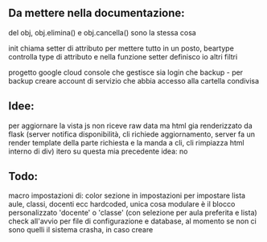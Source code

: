 ## Da mettere nella documentazione:

del obj, obj.elimina() e obj.cancella() sono la stessa cosa

init chiama setter di attributo per mettere tutto in un posto, beartype controlla type di attributo e nella funzione setter definisco io altri filtri

progetto google cloud console che gestisce sia login che backup - per backup creare account di servizio che abbia accesso alla cartella condivisa

## Idee:

per aggiornare la vista js non riceve raw data ma html gia renderizzato da flask (server notifica disponibilità, cli richiede aggiornamento, server fa un render template della parte richiesta e la manda a cli, cli rimpiazza html interno di div)
itero su questa mia precedente idea: no

## Todo:

macro impostazioni di: color
sezione in impostazioni per impostare lista aule, classi, docenti ecc hardcoded, unica cosa modulare è il blocco personalizzato 'docente' o 'classe' (con selezione per aula preferita e lista)
check all'avvio per file di configurazione e database, al momento se non ci sono quelli il sistema crasha, in caso creare
